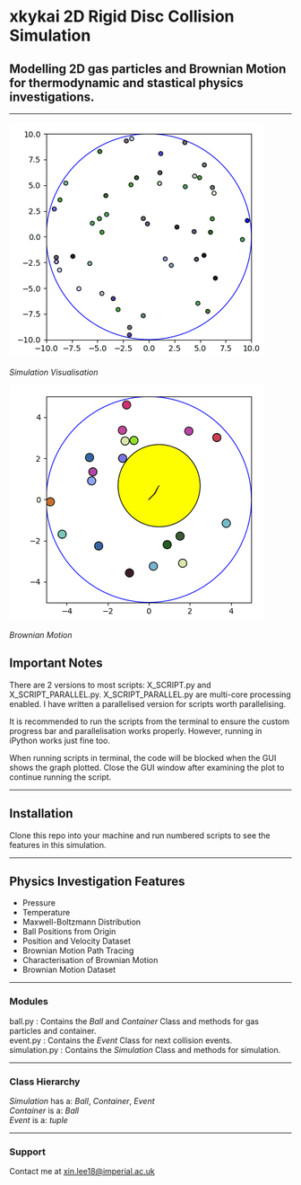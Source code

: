 # xkykai 2D Rigid Disc Collision Simulation
## Modelling 2D gas particles and Brownian Motion for thermodynamic and stastical physics investigations.

---

![Alt Text](gif/test_animation.gif)

*Simulation Visualisation*

![Alt Text](gif/brownian_animation.gif)

*Brownian Motion*

## Important Notes
There are 2 versions to most scripts: X_SCRIPT.py and X_SCRIPT_PARALLEL.py. X_SCRIPT_PARALLEL.py are multi-core processing enabled. I have written a parallelised version for scripts worth parallelising.

It is recommended to run the scripts from the terminal to ensure the custom progress bar and parallelisation works properly. However, running in iPython works just fine too.

When running scripts in terminal, the code will be blocked when the GUI shows the graph plotted. Close the GUI window after examining the plot to continue running the script.

---

## Installation
Clone this repo into your machine and run numbered scripts to see the features in this simulation.

---

## Physics Investigation Features
- Pressure
- Temperature
- Maxwell-Boltzmann Distribution
- Ball Positions from Origin
- Position and Velocity Dataset
- Brownian Motion Path Tracing
- Characterisation of Brownian Motion
- Brownian Motion Dataset

---

### Modules
ball.py : Contains the *Ball* and *Container* Class and methods for gas particles and container.  
event.py : Contains the *Event* Class for next collision events.  
simulation.py : Contains the *Simulation* Class and methods for simulation.

---

### Class Hierarchy
*Simulation* has a: *Ball*, *Container*, *Event*  
*Container* is a: *Ball*  
*Event* is a: *tuple*

---

### Support
Contact me at xin.lee18@imperial.ac.uk

